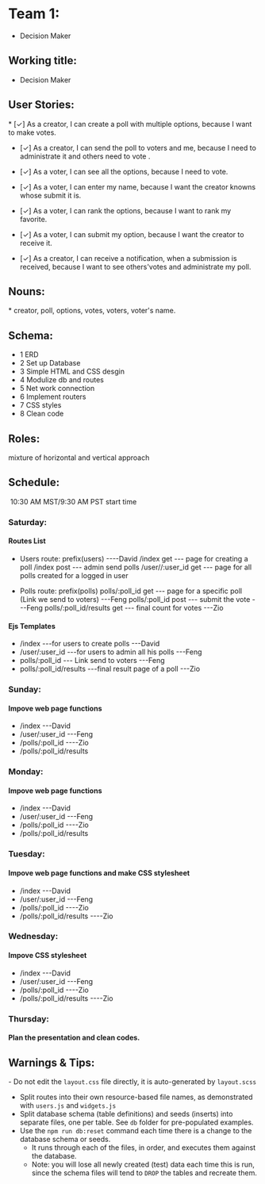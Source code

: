 # Team 1: 

* Decision Maker
​
## Working title: 

* Decision Maker
​
## User Stories:

​* [✓] As a creator, I can create a poll with multiple options, because I want to make votes.

* [✓] As a creator, I can send the poll to voters and me, because I need to administrate it and others need to vote .

* [✓] As a voter, I can see all the options, because I need to vote.

* [✓] As a voter, I can enter my name,  because I want the creator knowns whose submit it is.

* [✓] As a voter, I can rank the options, because I want to rank my favorite.

* [✓] As a voter, I  can submit my option, because I want the creator to receive it. 

* [✓] As a creator, I can receive a notification, when a submission is received, because I want to see others'votes and administrate my poll.
​
## Nouns:

​* creator, poll, options, votes, voters, voter's name.
​
## Schema:

* 1 ERD
* 2 Set up Database
* 3 Simple HTML and CSS desgin
* 4 Modulize db and routes 
* 5 Net work connection
* 6 Implement routers
* 7 CSS styles
* 8 Clean code
​
## Roles:

mixture of horizontal and vertical approach
​
## Schedule:
​
10:30 AM MST/9:30 AM PST start time

### Saturday:

#### Routes List
* Users route: prefix(users)  ----David
/index              get  --- page for creating a poll
/index              post --- admin send polls
/user//:user_id           get  --- page for all polls created for a logged in user

* Polls route: prefix(polls)
polls/:poll_id               get  --- page for a specific poll (Link we send to voters)   ---Feng
polls/:poll_id               post --- submit the vote  ---Feng
polls/:poll_id/results        get --- final count for votes ---Zio

#### Ejs Templates
* /index                      ---for users to create polls  ---David
* /user/:user_id              ---for users to admin all his polls ---Feng
* polls/:poll_id              --- Link send to voters ---Feng
* polls/:poll_id/results       ---final result page of a poll  ---Zio

### Sunday:

#### Impove web page functions
* /index                     ---David
* /user/:user_id             ---Feng
* /polls/:poll_id            ----Zio
* /polls/:poll_id/results

### Monday:

#### Impove web page functions
* /index                     ---David
* /user/:user_id             ---Feng
* /polls/:poll_id            ----Zio
* /polls/:poll_id/results

### Tuesday:

#### Impove web page functions and make CSS stylesheet
* /index                     ---David
* /user/:user_id             ---Feng
* /polls/:poll_id            ----Zio
* /polls/:poll_id/results    ----Zio

### Wednesday:

#### Impove CSS stylesheet
* /index                     ---David
* /user/:user_id             ---Feng
* /polls/:poll_id            ----Zio
* /polls/:poll_id/results    ----Zio

### Thursday:

#### Plan the presentation and clean codes.




## Warnings & Tips:
​- Do not edit the `layout.css` file directly, it is auto-generated by `layout.scss`
- Split routes into their own resource-based file names, as demonstrated with `users.js` and `widgets.js`
- Split database schema (table definitions) and seeds (inserts) into separate files, one per table. See `db` folder for pre-populated examples. 
- Use the `npm run db:reset` command each time there is a change to the database schema or seeds. 
  - It runs through each of the files, in order, and executes them against the database. 
  - Note: you will lose all newly created (test) data each time this is run, since the schema files will tend to `DROP` the tables and recreate them.
